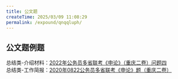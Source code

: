 ```yaml
---
title: 公文题
createTime: 2025/03/09 11:08:29
permalink: /expound/qnqqluph/
---
```


## 公文题例题
总结类-介绍材料：[2022年公务员多省联考《申论》（重庆二卷）问题四](https://spa.fenbi.com/shenlun/zhenti/shenlun/201727?checkId=DGsR61Ru)  
总结类-工作简报：[2020年0822公务员多省联考《申论》题（重庆二卷）](https://spa.fenbi.com/shenlun/zhenti/shenlun/101435?checkId=D2sR6FVs)
